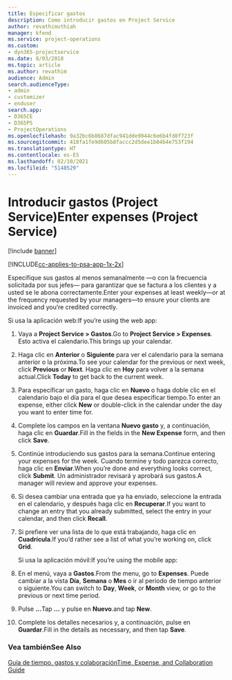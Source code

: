 ```yaml
---
title: Especificar gastos
description: Como introducir gastos en Project Service
author: revathimuthiah
manager: kfend
ms.service: project-operations
ms.custom:
- dyn365-projectservice
ms.date: 8/03/2018
ms.topic: article
ms.author: revathim
audience: Admin
search.audienceType:
- admin
- customizer
- enduser
search.app:
- D365CE
- D365PS
- ProjectOperations
ms.openlocfilehash: 9a32bc6b8687dfac941dde9944c6e6b4fd8f723f
ms.sourcegitcommit: 418fa1fe9d605b8faccc2d5dee1b04b4e753f194
ms.translationtype: HT
ms.contentlocale: es-ES
ms.lasthandoff: 02/10/2021
ms.locfileid: "5148529"
---
```

# <a name="enter-expenses-project-service"></a><span data-ttu-id="c6a67-103">Introducir gastos (Project Service)</span><span class="sxs-lookup"><span data-stu-id="c6a67-103">Enter expenses (Project Service)</span></span>

[!include [banner](../includes/psa-now-project-operations.md)]

[!INCLUDE[cc-applies-to-psa-app-1x-2x](../includes/cc-applies-to-psa-app-1x-2x.md)]

<span data-ttu-id="c6a67-104">Especifique sus gastos al menos semanalmente —o con la frecuencia solicitada por sus jefes— para garantizar que se factura a los clientes y a usted se le abona correctamente.</span><span class="sxs-lookup"><span data-stu-id="c6a67-104">Enter your expenses at least weekly—or at the frequency requested by your managers—to ensure your clients are invoiced and you’re credited correctly.</span></span>  
  
 <span data-ttu-id="c6a67-105">Si usa la aplicación web:</span><span class="sxs-lookup"><span data-stu-id="c6a67-105">If you’re using the web app:</span></span>  
  
1. <span data-ttu-id="c6a67-106">Vaya a **Project Service > Gastos**.</span><span class="sxs-lookup"><span data-stu-id="c6a67-106">Go to **Project Service > Expenses**.</span></span> <span data-ttu-id="c6a67-107">Esto activa el calendario.</span><span class="sxs-lookup"><span data-stu-id="c6a67-107">This brings up your calendar.</span></span>  
  
2. <span data-ttu-id="c6a67-108">Haga clic en **Anterior** o **Siguiente** para ver el calendario para la semana anterior o la próxima.</span><span class="sxs-lookup"><span data-stu-id="c6a67-108">To see your calendar for the previous or next week, click **Previous** or **Next**.</span></span> <span data-ttu-id="c6a67-109">Haga clic en **Hoy** para volver a la semana actual.</span><span class="sxs-lookup"><span data-stu-id="c6a67-109">Click **Today** to get back to the current week.</span></span>  
  
3. <span data-ttu-id="c6a67-110">Para especificar un gasto, haga clic en **Nuevo** o haga doble clic en el calendario bajo el día para el que desea especificar tiempo.</span><span class="sxs-lookup"><span data-stu-id="c6a67-110">To enter an expense, either click **New** or double-click in the calendar under the day you want to enter time for.</span></span>  
  
4. <span data-ttu-id="c6a67-111">Complete los campos en la ventana **Nuevo gasto** y, a continuación, haga clic en **Guardar**.</span><span class="sxs-lookup"><span data-stu-id="c6a67-111">Fill in the fields in the **New Expense** form, and then click **Save**.</span></span>  
  
5. <span data-ttu-id="c6a67-112">Continúe introduciendo sus gastos para la semana.</span><span class="sxs-lookup"><span data-stu-id="c6a67-112">Continue entering your expenses for the week.</span></span> <span data-ttu-id="c6a67-113">Cuando termine y todo parezca correcto, haga clic en **Enviar**.</span><span class="sxs-lookup"><span data-stu-id="c6a67-113">When you’re done and everything looks correct, click **Submit**.</span></span> <span data-ttu-id="c6a67-114">Un administrador revisará y aprobará sus gastos.</span><span class="sxs-lookup"><span data-stu-id="c6a67-114">A manager will review and approve your expenses.</span></span>  
  
6. <span data-ttu-id="c6a67-115">Si desea cambiar una entrada que ya ha enviado, seleccione la entrada en el calendario, y después haga clic en **Recuperar**.</span><span class="sxs-lookup"><span data-stu-id="c6a67-115">If you want to change an entry that you already submitted, select the entry in your calendar, and then click **Recall**.</span></span>  
  
7. <span data-ttu-id="c6a67-116">Si prefiere ver una lista de lo que está trabajando, haga clic en **Cuadrícula**.</span><span class="sxs-lookup"><span data-stu-id="c6a67-116">If you’d rather see a list of what you’re working on, click **Grid**.</span></span>  
  
   <span data-ttu-id="c6a67-117">Si usa la aplicación móvil:</span><span class="sxs-lookup"><span data-stu-id="c6a67-117">If you’re using the mobile app:</span></span>  
  
8. <span data-ttu-id="c6a67-118">En el menú, vaya a **Gastos**.</span><span class="sxs-lookup"><span data-stu-id="c6a67-118">From the menu, go to **Expenses**.</span></span>     <span data-ttu-id="c6a67-119">Puede cambiar a la vista **Día**, **Semana** o **Mes** o ir al período de tiempo anterior o siguiente.</span><span class="sxs-lookup"><span data-stu-id="c6a67-119">You can switch to **Day**, **Week**, or **Month** view, or go to the previous or next time period.</span></span>  
  
9. <span data-ttu-id="c6a67-120">Pulse **...**</span><span class="sxs-lookup"><span data-stu-id="c6a67-120">Tap **…**</span></span> <span data-ttu-id="c6a67-121">y pulse en **Nuevo**.</span><span class="sxs-lookup"><span data-stu-id="c6a67-121">and tap **New**.</span></span>  
  
10. <span data-ttu-id="c6a67-122">Complete los detalles necesarios y, a continuación, pulse en **Guardar**.</span><span class="sxs-lookup"><span data-stu-id="c6a67-122">Fill in the details as necessary, and then tap **Save**.</span></span>  
  
### <a name="see-also"></a><span data-ttu-id="c6a67-123">Vea también</span><span class="sxs-lookup"><span data-stu-id="c6a67-123">See Also</span></span>  
 [<span data-ttu-id="c6a67-124">Guía de tiempo, gastos y colaboración</span><span class="sxs-lookup"><span data-stu-id="c6a67-124">Time, Expense, and Collaboration Guide</span></span>](../psa/time-expense-collaboration-guide.md)
